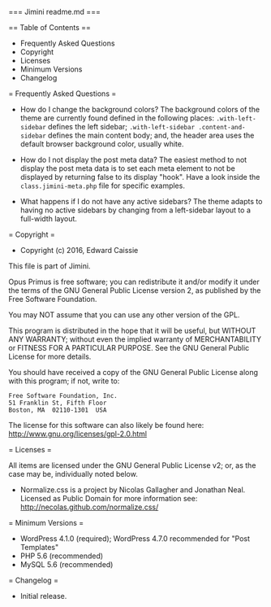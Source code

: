 === Jimini readme.md ===

== Table of Contents ==
- Frequently Asked Questions
- Copyright
- Licenses
- Minimum Versions
- Changelog

= Frequently Asked Questions =
* How do I change the background colors?
The background colors of the theme are currently found defined in the following
places:
`.with-left-sidebar` defines the left sidebar;
`.with-left-sidebar .content-and-sidebar` defines the main content body; and,
the header area uses the default browser background color, usually white.

* How do I not display the post meta data?
The easiest method to not display the post meta data is to set each meta element
to not be displayed by returning false to its display "hook". Have a look inside
the `class.jimini-meta.php` file for specific examples.

* What happens if I do not have any active sidebars?
The theme adapts to having no active sidebars by changing from a left-sidebar
layout to a full-width layout.

= Copyright =
- Copyright (c) 2016, Edward Caissie

This file is part of Jimini.

Opus Primus is free software; you can redistribute it and/or modify it under the
terms of the GNU General Public License version 2, as published by the Free
Software Foundation.

You may NOT assume that you can use any other version of the GPL.

This program is distributed in the hope that it will be useful, but WITHOUT ANY
WARRANTY; without even the implied warranty of MERCHANTABILITY or FITNESS FOR A
PARTICULAR PURPOSE. See the GNU General Public License for more details.

You should have received a copy of the GNU General Public License along with
this program; if not, write to:

    Free Software Foundation, Inc.
    51 Franklin St, Fifth Floor
    Boston, MA  02110-1301  USA

The license for this software can also likely be found here:
http://www.gnu.org/licenses/gpl-2.0.html

= Licenses =

All items are licensed under the GNU General Public License v2; or, as the case
may be, individually noted below.

* Normalize.css is a project by Nicolas Gallagher and Jonathan Neal. Licensed as
Public Domain for more information see:
http://necolas.github.com/normalize.css/

= Minimum Versions =
* WordPress 4.1.0 (required); WordPress 4.7.0 recommended for "Post Templates"
* PHP 5.6 (recommended)
* MySQL 5.6 (recommended)

= Changelog =
* Initial release.